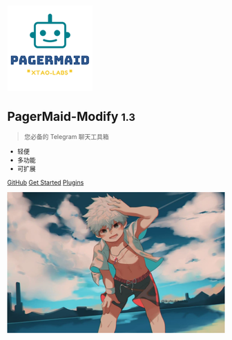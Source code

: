 <!-- _coverpage.md -->

![logo](pagermaid-logo.png)

# PagerMaid-Modify <small>1.3</small>

> 您必备的 Telegram 聊天工具箱

- 轻便
- 多功能
- 可扩展

[GitHub](https://github.com/Xtao-Labs/PagerMaid-Modify)
[Get Started](#%e7%ae%80%e4%bb%8b)
[Plugins](https://index.xtaolabs.com)

<!-- 背景图片 -->

![](bg.jpg)
